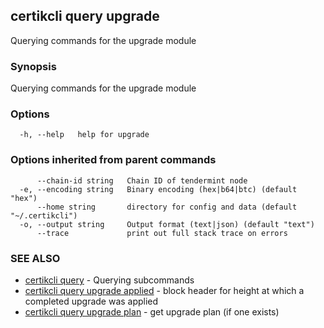 ## certikcli query upgrade

Querying commands for the upgrade module

### Synopsis

Querying commands for the upgrade module

### Options

```
  -h, --help   help for upgrade
```

### Options inherited from parent commands

```
      --chain-id string   Chain ID of tendermint node
  -e, --encoding string   Binary encoding (hex|b64|btc) (default "hex")
      --home string       directory for config and data (default "~/.certikcli")
  -o, --output string     Output format (text|json) (default "text")
      --trace             print out full stack trace on errors
```

### SEE ALSO

* [certikcli query](certikcli_query.md)	 - Querying subcommands
* [certikcli query upgrade applied](certikcli_query_upgrade_applied.md)	 - block header for height at which a completed upgrade was applied
* [certikcli query upgrade plan](certikcli_query_upgrade_plan.md)	 - get upgrade plan (if one exists)


